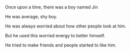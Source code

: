Once upon a time, there was a boy named Jin

He was average, shy boy.

He was always worried about how other people look at him.

But he used this worried energy to better himself.

He tried to make friends and people started to like him.